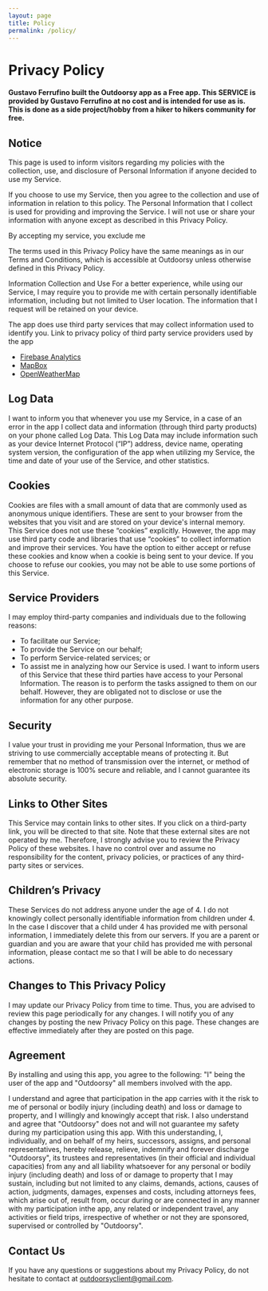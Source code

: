 ```yaml
---
layout: page
title: Policy
permalink: /policy/
---
```


# Privacy Policy
#### Gustavo Ferrufino built the Outdoorsy app as a Free app. This SERVICE is provided by Gustavo Ferrufino at no cost and is intended for use as is. This is done as a side project/hobby from a hiker to hikers community for free.

## Notice
This page is used to inform visitors regarding my policies with the collection, use, and disclosure of Personal Information if anyone decided to use my Service.      

If you choose to use my Service, then you agree to the collection and use of information in relation to this policy. The Personal Information that I collect is used for providing and improving the Service. I will not use or share your information with anyone except as described in this Privacy Policy. 

By accepting my service, you exclude me

The terms used in this Privacy Policy have the same meanings as in our Terms and Conditions, which is accessible at Outdoorsy unless otherwise defined in this Privacy Policy.                   

Information Collection and Use For a better experience, while using our Service, I may require you to  provide me with certain personally identifiable information, including but not limited to User location. The information that I request will be retained on your device. 

The app does use third party services that may collect information used to identify you.
Link to privacy policy of third party service providers used by the app
* [Firebase Analytics](https://firebase.google.com/policies/analytics)
* [MapBox](https://www.mapbox.com/privacy/)
* [OpenWeatherMap](https://openweathermap.org/privacy-policy)

## Log Data
I want to inform you that whenever you use my Service, in a case of  an error in the app I collect data and information (through third party products) on your phone  called Log Data. This Log Data may include information such as your device Internet Protocol (“IP”) address,                     device name, operating system version, the configuration of the app when utilizing my Service,                     the time and date of your use of the Service, and other statistics.                   
## Cookies
Cookies are files with a small amount of data that are commonly used as anonymous unique identifiers. These are sent to your browser from the websites that you visit and are stored on your device's internal memory.                   
This Service does not use these “cookies” explicitly. However, the app may use third party code and libraries that use “cookies” to collect information and improve their services. You have the option to either accept or refuse these cookies and know when a cookie is being sent to your device. If you choose to refuse our cookies, you may not be able to use some portions of this Service.                   
## Service Providers
 I may employ third-party companies and individuals due to the following reasons:
* To facilitate our Service;
* To provide the Service on our behalf;
* To perform Service-related services; or
* To assist me in analyzing how our Service is used.
 I want to inform users of this Service that these third parties have access to your Personal Information. The reason is to perform the tasks assigned to them on our behalf. However, they are obligated not to disclose or use the information for any other purpose.

## Security
 I value your trust in providing me your Personal Information, thus we are striving to use commercially acceptable means of protecting it. But remember that no method of transmission over the internet, or method of electronic storage is 100% secure and reliable, and I cannot guarantee its absolute security.  

## Links to Other Sites
This Service may contain links to other sites. If you click on a third-party link, you will be directed to that site. Note that these external sites are not operated by me. Therefore, I strongly advise you to review the Privacy Policy of these websites. I have no control over and assume no responsibility for the content, privacy policies, or practices of any third-party sites or services.        

## Children’s Privacy
These Services do not address anyone under the age of 4. I do not knowingly collect personally identifiable information from children under 4. In the case I discover that a child under 4 has provided me with personal information, I immediately delete this from       our servers. If you are a parent or guardian and you are aware that your child has provided me with personal information, please contact me so that I will be able to do necessary actions.   

## Changes to This Privacy Policy
 I may update our Privacy Policy from time to time. Thus, you are advised to review this page periodically for any changes. I will notify you of any changes by posting the new Privacy Policy on this page. These changes are effective immediately after they are posted on this page.  

## Agreement 
By installing and using this app, you agree to the following: 
"I" being the user of the app and "Outdoorsy" all members involved with the app.

I understand and agree that participation in the app carries with it the risk to me of personal or bodily injury (including death) and loss or damage to property, and I willingly and knowingly accept that risk.  I also understand and agree that "Outdoorsy" does not and will not guarantee my safety during my participation using this app.  With this understanding, I, individually, and on behalf of my heirs, successors, assigns, and personal representatives, hereby release, relieve, indemnify and forever discharge "Outdoorsy", its trustees and representatives (in their official and individual capacities) from any and all liability whatsoever for any personal or bodily injury (including death) and loss of or damage to property that I may sustain, including but not limited to any claims, demands, actions, causes of action, judgments, damages, expenses and costs, including attorneys fees, which arise out of, result from, occur during or are connected in any manner with my participation inthe app, any related or independent travel, any activities or field trips, irrespective of whether or not they are sponsored, supervised or controlled by "Outdoorsy".
                 
## Contact Us
If you have any questions or suggestions about my Privacy Policy, do not hesitate to contact at outdoorsyclient@gmail.com.            
